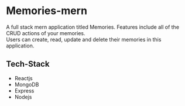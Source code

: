 # Memories-mern
A full stack mern application titled Memories. Features include all of the CRUD actions of your memories.  
Users can create, read, update and delete their memories in this application.

## Tech-Stack
- Reactjs
- MongoDB
- Express
- Nodejs

